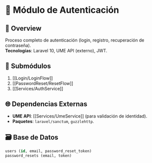 # 🔐 Módulo de Autenticación

## 📌 Overview
Proceso completo de autenticación (login, registro, recuperación de contraseña).  
**Tecnologías**: Laravel 10, UME API (externo), JWT.

## 🧩 Submódulos
1. [[Login/LoginFlow]]  
2. [[PasswordReset/ResetFlow]]  
3. [[Services/AuthService]]  

## 🌐 Dependencias Externas
- **UME API**: [[Services/UmeService]] (para validación de identidad).  
- **Paquetes**: `laravel/sanctum`, `guzzlehttp`.

## 🗃️ Base de Datos
```sql
users (id, email, password_reset_token)
password_resets (email, token)
```
